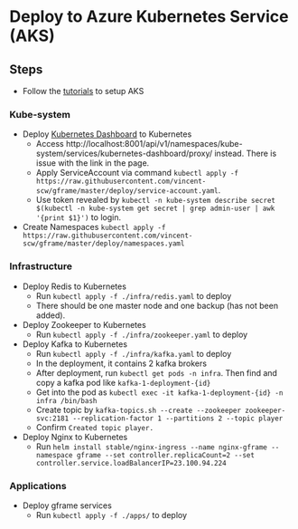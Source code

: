 # Deploy to Azure Kubernetes Service (AKS)

## Steps
- Follow the [tutorials](https://docs.microsoft.com/en-us/azure/aks/) to setup AKS

### Kube-system
- Deploy [Kubernetes Dashboard](https://github.com/kubernetes/dashboard) to Kubernetes
  - Access http://localhost:8001/api/v1/namespaces/kube-system/services/kubernetes-dashboard/proxy/ instead. There is issue with the link in the page.
  - Apply ServiceAccount via command `kubectl apply -f https://raw.githubusercontent.com/vincent-scw/gframe/master/deploy/service-account.yaml`.
  - Use token revealed by `kubectl -n kube-system describe secret $(kubectl -n kube-system get secret | grep admin-user | awk '{print $1}')` to login.
- Create Namespaces `kubectl apply -f https://raw.githubusercontent.com/vincent-scw/gframe/master/deploy/namespaces.yaml`

### Infrastructure
- Deploy Redis to Kubernetes
  - Run `kubectl apply -f ./infra/redis.yaml` to deploy
  - There should be one master node and one backup (has not been added).
- Deploy Zookeeper to Kubernetes
  - Run `kubectl apply -f ./infra/zookeeper.yaml` to deploy
- Deploy Kafka to Kubernetes
  - Run `kubectl apply -f ./infra/kafka.yaml` to deploy
  - In the deployment, it contains 2 kafka brokers
  - After deployment, run `kubectl get pods -n infra`. Then find and copy a kafka pod like `kafka-1-deployment-{id}`
  - Get into the pod as `kubectl exec -it kafka-1-deployment-{id} -n infra /bin/bash`
  - Create topic by `kafka-topics.sh --create --zookeeper zookeeper-svc:2181 --replication-factor 1 --partitions 2 --topic player`
  - Confirm `Created topic player.`
- Deploy Nginx to Kubernetes
  - Run `helm install stable/nginx-ingress --name nginx-gframe --namespace gframe --set controller.replicaCount=2 --set controller.service.loadBalancerIP=23.100.94.224`

### Applications
- Deploy gframe services
  - Run `kubectl apply -f ./apps/` to deploy
